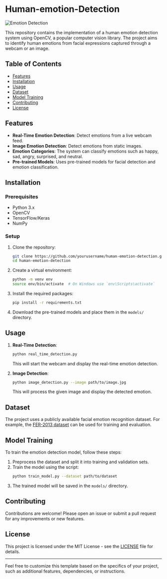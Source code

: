 # Human-emotion-Detection


![Emotion Detection](path/to/sample_output.jpg)

This repository contains the implementation of a human emotion detection system using OpenCV, a popular computer vision library. The project aims to identify human emotions from facial expressions captured through a webcam or an image.

## Table of Contents
- [Features](#features)
- [Installation](#installation)
- [Usage](#usage)
- [Dataset](#dataset)
- [Model Training](#model-training)
- [Contributing](#contributing)
- [License](#license)

## Features
- **Real-Time Emotion Detection**: Detect emotions from a live webcam feed.
- **Image Emotion Detection**: Detect emotions from static images.
- **Emotion Categories**: The system can classify emotions such as happy, sad, angry, surprised, and neutral.
- **Pre-trained Models**: Uses pre-trained models for facial detection and emotion classification.

## Installation
### Prerequisites
- Python 3.x
- OpenCV
- TensorFlow/Keras
- NumPy

### Setup
1. Clone the repository:
   ```bash
   git clone https://github.com/yourusername/human-emotion-detection.git
   cd human-emotion-detection
   ```

2. Create a virtual environment:
   ```bash
   python -m venv env
   source env/bin/activate  # On Windows use `env\Scripts\activate`
   ```

3. Install the required packages:
   ```bash
   pip install -r requirements.txt
   ```

4. Download the pre-trained models and place them in the `models/` directory.

## Usage
1. **Real-Time Detection**:
   ```bash
   python real_time_detection.py
   ```
   This will start the webcam and display the real-time emotion detection.

2. **Image Detection**:
   ```bash
   python image_detection.py --image path/to/image.jpg
   ```
   This will process the given image and display the detected emotion.

## Dataset
The project uses a publicly available facial emotion recognition dataset. For example, the [FER-2013 dataset](https://www.kaggle.com/c/challenges-in-representation-learning-facial-expression-recognition-challenge/data) can be used for training and evaluation.

## Model Training
To train the emotion detection model, follow these steps:
1. Preprocess the dataset and split it into training and validation sets.
2. Train the model using the script:
   ```bash
   python train_model.py --dataset path/to/dataset
   ```
3. The trained model will be saved in the `models/` directory.

## Contributing
Contributions are welcome! Please open an issue or submit a pull request for any improvements or new features.

## License
This project is licensed under the MIT License - see the [LICENSE](LICENSE) file for details.

---

Feel free to customize this template based on the specifics of your project, such as additional features, dependencies, or instructions.

